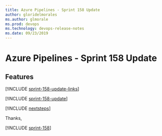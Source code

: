 ```yaml
---
title: Azure Pipelines - Sprint 158 Update
author: gloridelmorales
ms.author: glmorale
ms.prod: devops
ms.technology: devops-release-notes
ms.date: 09/23/2019
---
```


# Azure Pipelines - Sprint 158 Update

## Features

[!INCLUDE [sprint-158-update-links](../_shared/pipelines/sprint-158-update-links.md)]

[!INCLUDE [sprint-158-update](../_shared/pipelines/sprint-158-update.md)]

[!INCLUDE [nextsteps](../_shared/nextsteps.md)]

Thanks,

[!INCLUDE [sprint-158](../_shared/signer/sprint-158.md)]
